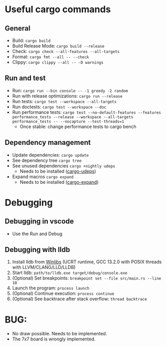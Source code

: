 # Useful cargo commands

## General

-   Build: `cargo build`
-   Build Release Mode: `cargo build --release`
-   Check: `cargo check --all-features --all-targets`
-   Format: `cargo fmt --all -- --check`
-   Clippy: `cargo clippy --all -- -D warnings`

## Run and test

-   Run: `cargo run --bin console -- -1 greedy -2 random`
-   Run with release optimizations: `cargo run --release`
-   Run tests: `cargo test --workspace --all-targets`
-   Run doctests: `cargo test --workspace --doc`
-   Run performance tests: `cargo test --no-default-features --features performance_tests --release --workspace --all-targets performance_tests -- --nocapture --test-threads=1`
    -   Once stable: change performance tests to cargo bench

## Dependency management

-   Update dependencies: `cargo update`
-   See dependency tree `cargo tree`
-   See unused dependencies `cargo +nightly udeps`
    -   Needs to be installed ([cargo-udeps](https://github.com/est31/cargo-udeps))
-   Expand macros `cargo expand`
    -   Needs to be installed ([cargo-expand](https://github.com/dtolnay/cargo-expand))

# Debugging

## Debugging in vscode

-   Use the Run and Debug

## Debugging with lldb

1. Install lldb from [Winlibs](https://winlibs.com/#download-release) (UCRT runtime, GCC 13.2.0 with POSIX threads with LLVM/CLANG/LLD/LLDB)
2. Start lldb: `path/to/lldb.exe target/debug/console.exe`
3. (Optional) Set breakpoints: `breakpoint set --file src/main.rs --line 10`
4. Launch the program: `process launch`
5. (Optional) Continue execution: `process continue`
6. (Optional) See backtrace after stack overflow: `thread backtrace`

# BUG:

-   No draw possible. Needs to be implemented.
-   The 7x7 board is wrongly implemented.
